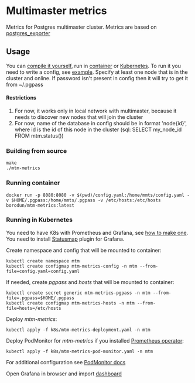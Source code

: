 # Multimaster metrics

Metrics for Postgres multimaster cluster.
Metrics are based on [postgres_exporter](https://github.com/ContaAzul/postgresql_exporter)

## Usage

You can [compile it yourself](#building-from-source), run in [container](#running-container)
or [Kubernetes](#running-in-kubernetes). To run it you need to write a config, see [example](config.yaml). Specify at
least one node that is in the cluster and online. If password isn't present in config then it will try to get it
from ~/.pgpass

#### Restrictions

1. For now, it works only in local network with multimaster, because it needs to discover new nodes that will join the
   cluster
2. For now, name of the database in config should be in format 'node{id}', where id is the id of this node in the
   cluster (sql: SELECT my_node_id FROM mtm.status())

### Building from source

```shell
make
./mtm-metrics
```

### Running container

```shell
docker run -p 8080:8080 -v $(pwd)/config.yaml:/home/mmts/config.yaml -v $HOME/.pgpass:/home/mmts/.pgpass -v /etc/hosts:/etc/hosts borodun/mtm-metrics:latest
```

### Running in Kubernetes

You need to have K8s with Prometheus and Grafana,
see [how to make one](https://github.com/borodun/k8s-manifests#bare-metal-kubernetes-for-working). You need to
install [Statusmap](https://grafana.com/grafana/plugins/flant-statusmap-panel/) plugin for Grafana.

Create namespace and config that will be mounted to container:

```shell
kubectl create namespace mtm
kubectl create configmap mtm-metrics-config -n mtm --from-file=config.yaml=config.yaml
```

If needed, create _pgpass_ and _hosts_ that will be mounted to container:

```shell
kubectl create secret generic mtm-metrics-pgpass -n mtm --from-file=.pgpass=$HOME/.pgpass
kubectl create configmap mtm-metrics-hosts -n mtm --from-file=hosts=/etc/hosts
```

Deploy _mtm-metrics_:

```shell
kubectl apply -f k8s/mtm-metrics-deployment.yaml -n mtm
```

Deploy PodMonitor for _mtm-metrics_ if you
installed [Prometheus operator](https://github.com/prometheus-community/helm-charts/tree/main/charts/kube-prometheus-stack):

```shell
kubectl apply -f k8s/mtm-metrics-pod-monitor.yaml -n mtm
```

For additional configuration
see [PodMonitor docs](https://docs.openshift.com/container-platform/4.11/rest_api/monitoring_apis/podmonitor-monitoring-coreos-com-v1.html)

Open Grafana in browser and import [dashboard](grafana/nodes.json)
